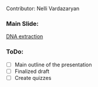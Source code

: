 Contributor: 
Nelli Vardazaryan

### Main Slide: 
[DNA extraction](https://docs.google.com/presentation/d/1_tiaPIMi8kPa0JILCkhvKJ0ZpneEsTHL3ay6cwwdHwE/edit?slide=id.p#slide=id.p) 


### ToDo:
- [ ] Main outline of the presentation
- [ ] Finalized draft
- [ ] Create quizzes
